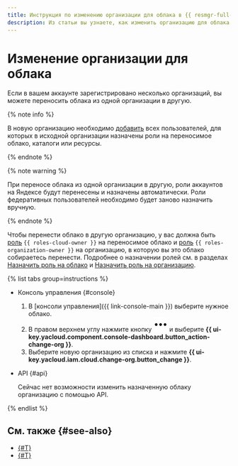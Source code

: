 ```yaml
---
title: Инструкция по изменению организации для облака в {{ resmgr-full-name }}
description: Из статьи вы узнаете, как изменить организацию для облака в {{ resmgr-full-name }}.
---
```


# Изменение организации для облака

Если в вашем аккаунте зарегистрировано несколько организаций, вы можете переносить облака из одной организации в другую.

{% note info %}

В новую организацию необходимо [добавить](../../../organization/operations/add-account.md) всех пользователей, для которых в исходной организации назначены роли на переносимое облако, каталоги или ресурсы.

{% endnote %}

{% note warning %}

При переносе облака из одной организации в другую, роли аккаунтов на Яндексе будут перенесены и назначены автоматически. Роли федеративных пользователей необходимо будет заново назначить вручную. 

{% endnote %}

Чтобы перенести облако в другую организацию, у вас должна быть [роль](../../security/index.md#resource-manager-clouds-owner) `{{ roles-cloud-owner }}` на переносимое облако и [роль](../../../organization/security/index.md#organization-manager-organizations-owner) `{{ roles-organization-owner }}` на организацию, в которую вы это облако собираетесь перенести. Подробнее о назначении ролей см. в разделах [Назначить роль на облако](set-access-bindings.md#access-to-user) и [Назначить роль на организацию](../../../organization/security/index.md#add-role).

{% list tabs group=instructions %}

- Консоль управления {#console}

  1. В [консоли управления]({{ link-console-main }}) выберите нужное облако.
  1. В правом верхнем углу нажмите кнопку ![***](../../../_assets/console-icons/ellipsis.svg) и выберите **{{ ui-key.yacloud.component.console-dashboard.button_action-change-org }}**.
  1. Выберите новую организацию из списка и нажмите **{{ ui-key.yacloud.iam.cloud.change-org.button_change }}**.

- API {#api}

  Сейчас нет возможности изменить назначенную облаку организацию с помощью API.

{% endlist %}

## См. также {#see-also}

* [{#T}](../../../organization/operations/leave-organization.md)
* [{#T}](../../../organization/concepts/manage-services.md)
